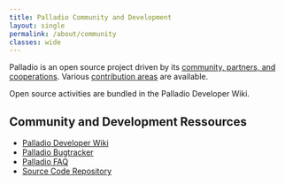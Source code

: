 ```yaml
---
title: Palladio Community and Development
layout: single
permalink: /about/community
classes: wide
---
```


Palladio is an open source project driven by its [community, partners, and cooperations](/science/partners/). Various [contribution areas](/science/#integrate-and-cooperate-with-palladio) are available.

Open source activities are bundled in the Palladio Developer Wiki.


## Community and Development Ressources

- [Palladio Developer Wiki](http://sdqweb.ipd.kit.edu/wiki/Palladio_Component_Model)
- [Palladio Bugtracker](http://www.palladio-simulator.com/jira/)
- [Palladio FAQ](http://sdqweb.ipd.kit.edu/faq)
- [Source Code Repository](/tools/download/#palladio-source-code-access)
